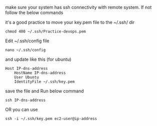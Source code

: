 make sure your system has ssh connectivity with remote system. If not follow the below commands

it's a good practice to move your key.pem file to the ~/.ssh/ dir
    
    chmod 400 ~/.ssh/Practice-devops.pem

Edit ~/.ssh/config file

    nano ~/.ssh/config

and update like this (for ubuntu)

    Host IP-dns-address
        HostName IP-dns-address
        User Ubuntu
        IdentityFile ~/.ssh/key.pem

save the file and Run below command

    ssh IP-dns-address
OR you can use 

    ssh -i ~/.ssh/key.pem ec2-user@ip-address


        

    
    

   
